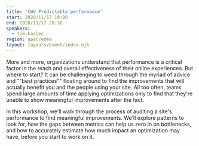 ```yaml
---
title: 'CWV Predictable performance'
start: 2020/11/17 19:00
end: 2020/11/17 20:30
speakers:
  - tim-kadlec
region: apac/emea
layout: layouts/event/index.njk
---
```


More and more, organizations understand that performance is a critical factor in the reach and overall effectiveness of their online experiences. But where to start? It can be challenging to weed through the myriad of advice and ""best practices"" floating around to find the improvements that will actually benefit you and the people using your site. All too often, teams spend large amounts of time applying optimizations only to find that they're unable to show meaningful improvements after the fact.

In this workshop, we'll walk through the process of auditing a site's performance to find meaningful improvements. We'll explore patterns to look for, how the gaps between metrics can help us zero in on bottlenecks, and how to accurately estimate how much impact an optimization may have, before you start to work on it.

